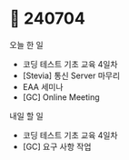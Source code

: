 # 🙂 240704

오늘 한 일

* 코딩 테스트 기초 교육 4일차
* \[Stevia] 통신 Server 마무리
* EAA 세미나
* \[GC] Online Meeting

내일 할 일

* 코딩 테스트 기초 교육 4일차
* \[GC] 요구 사항 작업
